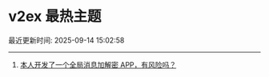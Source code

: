 # v2ex 最热主题

最近更新时间: 2025-09-14 15:02:58

--- 
1. [本人开发了一个全局消息加解密 APP，有风险吗？](https://www.v2ex.com/t/1159041) 
